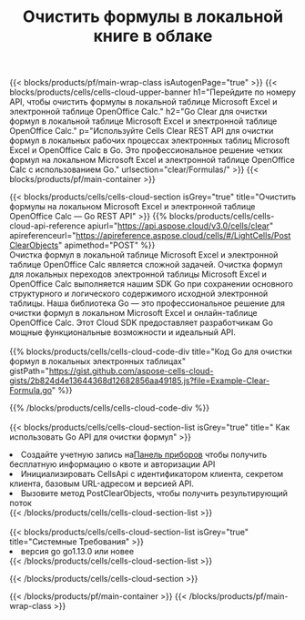 ﻿---
title:  Очистить формулы в локальной книге в облаке
description: Облачные API и SDK для очистки формул на Microsoft Excel и OpenOffice Calc. Четкие формулы в локальных электронных таблицах по Cells Cloud API. SDK поддерживает различные языки разработки. Среди них Android, C#, Go, Java, NodeJS, Perl, PHP, Python, Ruby и swift.
url: /ru/go/clear/formulas/
---
{{< blocks/products/pf/main-wrap-class isAutogenPage="true" >}}
{{< blocks/products/cells/cells-cloud-upper-banner h1="Перейдите по номеру API, чтобы очистить формулы в локальной таблице Microsoft Excel и электронной таблице OpenOffice Calc." h2="Go Clear для очистки формул в локальной таблице Microsoft Excel и электронной таблице OpenOffice Calc." p="Используйте Cells Clear REST API для очистки формул в локальных рабочих процессах электронных таблиц Microsoft Excel и OpenOffice Calc в Go. Это профессиональное решение четких формул на локальном Microsoft Excel и электронной таблице OpenOffice Calc с использованием Go." urlsection="clear/Formulas/" >}}
{{< blocks/products/pf/main-container >}}

{{< blocks/products/cells/cells-cloud-section isGrey="true" title="Очистить формулы на локальном Microsoft Excel и электронной таблице OpenOffice Calc — Go REST API" >}}
{{% blocks/products/cells/cells-cloud-api-reference apiurl="https://api.aspose.cloud/v3.0/cells/clear" apireferenceurl="https://apireference.aspose.cloud/cells/#/LightCells/PostClearObjects" apimethod="POST" %}}
<br/>
Очистка формул в локальной таблице Microsoft Excel и электронной таблице OpenOffice Calc является сложной задачей. Очистка формул для локальных переходов электронной таблицы Microsoft Excel и OpenOffice Calc выполняется нашим SDK Go при сохранении основного структурного и логического содержимого исходной электронной таблицы. Наша библиотека Go — это профессиональное решение для очистки формул в локальном Microsoft Excel и онлайн-таблице OpenOffice Calc. Этот Cloud SDK предоставляет разработчикам Go мощные функциональные возможности и идеальный API.
<br/>
<br/>
{{% blocks/products/cells/cells-cloud-code-div title="Код Go для очистки формул в локальных электронных таблицах" gistPath="https://gist.github.com/aspose-cells-cloud-gists/2b824d4e13644368d12682856aa49185.js?file=Example-Clear-Formula.go" %}}
  
{{% /blocks/products/cells/cells-cloud-code-div %}}
<br/>
<br/>
{{< blocks/products/cells/cells-cloud-section-list isGrey="true" title=" Как использовать Go API для очистки формул" >}}
<li> Создайте учетную запись на<a href="https://dashboard.aspose.cloud/">Панель приборов</a> чтобы получить бесплатную информацию о квоте и авторизации API</li>
<li>Инициализировать CellsApi с идентификатором клиента, секретом клиента, базовым URL-адресом и версией API.</li>
<li>Вызовите метод PostClearObjects, чтобы получить результирующий поток</li>
{{< /blocks/products/cells/cells-cloud-section-list >}}
<br/>
<br/>
{{< blocks/products/cells/cells-cloud-section-list isGrey="true" title="Системные Требования" >}}
<li>версия go go1.13.0 или новее</li>
{{< /blocks/products/cells/cells-cloud-section-list >}}

{{< /blocks/products/cells/cells-cloud-section >}}

{{< /blocks/products/pf/main-container >}}
{{< /blocks/products/pf/main-wrap-class >}}
